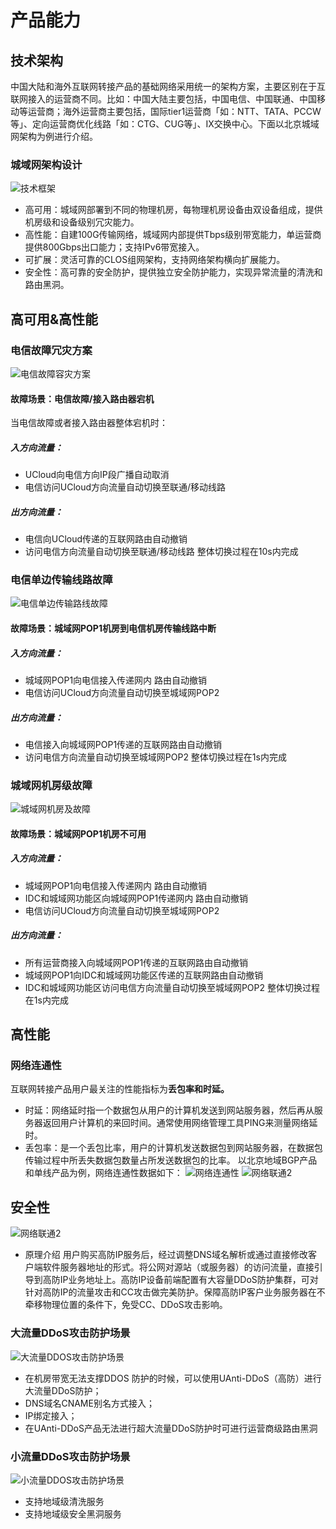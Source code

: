 # 产品能力

## 技术架构
中国大陆和海外互联网转接产品的基础网络采用统一的架构方案，主要区别在于互联网接入的运营商不同。比如：中国大陆主要包括，中国电信、中国联通、中国移动等运营商；海外运营商主要包括，国际tier1运营商「如：NTT、TATA、PCCW等」、定向运营商优化线路「如：CTG、CUG等」、IX交换中心。下面以北京城域网架构为例进行介绍。

### 城域网架构设计
![技术框架](/images/U-logo.png)
- 高可用：城域网部署到不同的物理机房，每物理机房设备由双设备组成，提供机房级和设备级别冗灾能力。
- 高性能：自建100G传输网络，城域网内部提供Tbps级别带宽能力，单运营商提供800Gbps出口能力；支持IPv6带宽接入。
- 可扩展：灵活可靠的CLOS组网架构，支持网络架构横向扩展能力。
- 安全性：高可靠的安全防护，提供独立安全防护能力，实现异常流量的清洗和路由黑洞。

## 高可用&高性能
### 电信故障冗灾方案

![电信故障容灾方案](/images/电信故障容灾方案.png)

#### 故障场景：电信故障/接入路由器宕机
当电信故障或者接入路由器整体宕机时：
##### 入方向流量：
- UCloud向电信方向IP段广播自动取消
- 电信访问UCloud方向流量自动切换至联通/移动线路
##### 出方向流量：
- 电信向UCloud传递的互联网路由自动撤销
- 访问电信方向流量自动切换至联通/移动线路
整体切换过程在10s内完成

### 电信单边传输线路故障
![电信单边传输路线故障](/images/电信单边传输路线故障.png)

#### 故障场景：城域网POP1机房到电信机房传输线路中断
##### 入方向流量：
- 城域网POP1向电信接入传递网内 路由自动撤销
- 电信访问UCloud方向流量自动切换至城域网POP2
##### 出方向流量：
- 电信接入向城域网POP1传递的互联网路由自动撤销
- 访问电信方向流量自动切换至城域网POP2
整体切换过程在1s内完成

### 城域网机房级故障
![城域网机房及故障](/images/城域网机房及故障.png)

#### 故障场景：城域网POP1机房不可用
##### 入方向流量：
- 城域网POP1向电信接入传递网内 路由自动撤销
- IDC和城域网功能区向城域网POP1传递网内 路由自动撤销
- 电信访问UCloud方向流量自动切换至城域网POP2
##### 出方向流量：
- 所有运营商接入向城域网POP1传递的互联网路由自动撤销
- 城域网POP1向IDC和城域网功能区传递的互联网路由自动撤销
- IDC和城域网功能区访问电信方向流量自动切换至城域网POP2
整体切换过程在1s内完成

## 高性能
### 网络连通性

互联网转接产品用户最关注的性能指标为**丢包率和时延。**

- 时延：网络延时指一个数据包从用户的计算机发送到网站服务器，然后再从服务器返回用户计算机的来回时间。通常使用网络管理工具PING来测量网络延时。
- 丢包率：是一个丢包比率，用户的计算机发送数据包到网站服务器，在数据包传输过程中所丢失数据包数量占所发送数据包的比率。
以北京地域BGP产品和单线产品为例，网络连通性数据如下：
![网络连通性](/images/网络连通性.png)
![网络联通2](/images/网络联通2.png)

 
## 安全性
![网络联通2](/images/网络联通2.png)

- 原理介绍
用户购买高防IP服务后，经过调整DNS域名解析或通过直接修改客户端软件服务器地址的形式。将公网对源站（或服务器）的访问流量，直接引导到高防IP业务地址上。高防IP设备前端配置有大容量DDoS防护集群，可对针对高防IP的流量攻击和CC攻击做完美防护。保障高防IP客户业务服务器在不牵移物理位置的条件下，免受CC、DDoS攻击影响。
### 大流量DDoS攻击防护场景
![大流量DDOS攻击防护场景](/images/大流量DDOS攻击防护场景.png)
- 在机房带宽无法支撑DDOS 防护的时候，可以使用UAnti-DDoS（高防）进行大流量DDoS防护；
- DNS域名CNAME别名方式接入；
- IP绑定接入；
- 在UAnti-DDoS产品无法进行超大流量DDoS防护时可进行运营商级路由黑洞

### 小流量DDoS攻击防护场景
![小流量DDOS攻击防护场景](/images/小流量DDOS攻击防护场景.png)
- 支持地域级清洗服务
- 支持地域级安全黑洞服务
